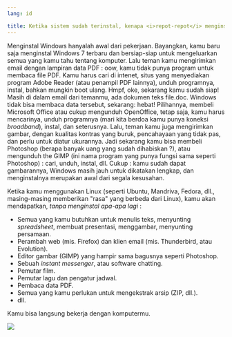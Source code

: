 ```yaml
---
lang: id

title: Ketika sistem sudah terinstal, kenapa <i>repot-repot</i> menginstal yang lain ?
---
```


Menginstal Windows hanyalah awal dari pekerjaan. Bayangkan, kamu baru saja menginstal Windows 7 terbaru dan bersiap-siap untuk mengeluarkan semua yang kamu tahu tentang komputer. Lalu teman kamu mengirimkan email dengan lampiran data PDF : oow, kamu tidak punya program untuk membaca file PDF. Kamu harus cari di intenet, situs yang menyediakan program Adobe Reader (atau penampil PDF lainnya), unduh programnya, instal, bahkan mungkin boot ulang. Hmpf, oke, sekarang kamu sudah siap! Masih di dalam email dari temanmu, ada dokumen teks file.doc. Windows tidak bisa membaca data tersebut, sekarang: hebat! Pilihannya, membeli Microsoft Office atau cukup mengunduh OpenOffice, tetap saja, kamu harus mencarinya, unduh programnya (mari kita berdoa kamu punya koneksi <i>broadband</i>), instal, dan seterusnya. Lalu, teman kamu juga mengirimkan gambar, dengan kualitas kontras yang buruk, pencahayaan yang tidak pas, dan perlu untuk diatur ukurannya. Jadi sekarang kamu bisa membeli Photoshop (berapa banyak uang yang sudah dihabiskan ?), atau mengunduh the GIMP (ini nama program yang punya fungsi sama seperti Photoshop) : cari, unduh, instal, dll. Cukup : kamu sudah dapat gambarannya, Windows masih jauh untuk dikatakan lengkap, dan menginstalnya merupakan awal dari segala kesusahan.

Ketika kamu menggunakan Linux (seperti Ubuntu, Mandriva, Fedora, dll., masing-masing memberikan "rasa" yang berbeda dari Linux), kamu akan mendapatkan, <i>tanpa menginstal apa-apa lagi</i> :

<ul>

<li>Semua yang kamu butuhkan untuk menulis teks, menyunting <i>spreadsheet</i>, membuat presentasi, menggambar, menyunting persamaan.</li>

<li>Perambah web (mis. Firefox) dan klien email (mis. Thunderbird, atau Evolution).</li>
<li>Editor gambar (GIMP) yang hampir sama bagusnya seperti Photoshop.</li>
<li>Sebuah <i>instant messenger</i>, atau software chatting.</li>
<li>Pemutar film.</li>
<li>Pemutar lagu dan pengatur jadwal.</li>
<li>Pembaca data PDF.</li>
<li>Semua yang kamu perlukan untuk mengekstrak arsip (ZIP, dll.).</li>
<li>dll.</li>
</ul>

<o>Kamu bisa langsung bekerja dengan komputermu.

<img src="Images/app_menu.png" />




